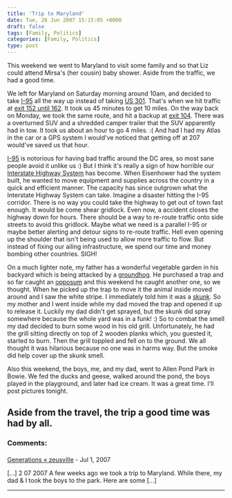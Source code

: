 ```yaml
---
title: 'Trip to Maryland'
date: Tue, 26 Jun 2007 15:15:05 +0000
draft: false
tags: [Family, Politics]
categories: [Family, Politics]
type: post
---
```


This weekend we went to Maryland to visit some family and so that Liz could attend Mirsa's (her cousin) baby shower. Aside from the traffic, we had a good time.

We left for Maryland on Saturday morning around 10am, and decided to take [I-95](http://en.wikipedia.org/wiki/I-95) all the way up instead of taking [US 301](http://en.wikipedia.org/wiki/U.S._Route_301). That's when we hit traffic at [exit 152 until 162](http://maps.google.com/maps?f=q&hl=en&geocode=&q=&sll=37.84093,-77.45015&sspn=0.011642,0.013282&ie=UTF8&ll=38.632427,-77.270966&spn=0.184248,0.212517&z=12&om=1). It took us 45 minutes to get 10 miles. On the way back on Monday, we took the same route, and hit a backup at [exit 104](http://maps.google.com/maps?f=q&hl=en&geocode=&q=&sll=37.84093,-77.45015&sspn=0.011642,0.013282&ie=UTF8&ll=37.892196,-77.448807&spn=0.093068,0.106258&z=13&om=1). There was a overturned SUV and a shredded camper trailer that the SUV apparently had in tow. It took us about an hour to go 4 miles. :( And had I had my Atlas in the car or a GPS system I would've noticed that getting off at 207 would've saved us that hour.

[I-95](http://en.wikipedia.org/wiki/I-95) is notorious for having bad traffic around the DC area, so most sane people avoid it unlike us :) But I think it's really a sign of how horrible our [Interstate Highway System](http://en.wikipedia.org/wiki/Interstate_Highway_System) has become. When Eisenhower had the system built, he wanted to move equipment and supplies across the country in a quick and efficient manner. The capacity has since outgrown what the Interstate Highway System can take. Imagine a disaster hitting the I-95 corridor. There is no way you could take the highway to get out of town fast enough. It would be come shear gridlock. Even now, a accident closes the highway down for hours. There should be a way to re-route traffic onto side streets to avoid this gridlock. Maybe what we need is a parallel I-95 or maybe better alerting and detour signs to re-route traffic. Hell even opening up the shoulder that isn't being used to allow more traffic to flow. But instead of fixing our ailing infrastructure, we spend our time and money bombing other countries. SIGH!

On a much lighter note, my father has a wonderful vegetable garden in his backyard which is being attacked by a [groundhog](http://en.wikipedia.org/wiki/Groundhog). He purchased a trap and so far caught an [opposum](http://en.wikipedia.org/wiki/Opposum) and this weekend he caught another one, so we thought. When he picked up the trap to move it the animal inside moved around and I saw the white stripe. I immediately told him it was a [skunk](http://en.wikipedia.org/wiki/Skunk). So my mother and I went inside while my dad moved the trap and opened it up to release it. Luckily my dad didn't get sprayed, but the skunk did spray somewhere because the whole yard was in a funk! :) So to combat the smell my dad decided to burn some wood in his old grill. Unfortunately, he had the grill sitting directly on top of 2 wooden planks which, you guested it, started to burn. Then the grill toppled and fell on to the ground. We all thought it was hilarious because no one was in harms way. But the smoke did help cover up the skunk smell.

Also this weekend, the boys, me, and my dad, went to Allen Pond Park in Bowie. We fed the ducks and geese, walked around the pond, the boys played in the playground, and later had ice cream. It was a great time. I'll post pictures tonight.

Aside from the travel, the trip a good time was had by all.
---
### Comments:
####
[Generations &laquo; zeusville](http://zeusville.wordpress.com/2007/07/02/generations/ "") - <time datetime="2007-07-02 23:31:09">Jul 1, 2007</time>

\[...\] 2 07 2007 A few weeks ago we took a trip to Maryland. While there, my dad & I took the boys to the park. Here are some \[...\]
<hr />
